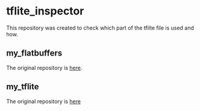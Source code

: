 # tflite_inspector

This repository was created to check which part of the tfilte file is used and how.

## my_flatbuffers

The original repository is [here](https://github.com/google/flatbuffers).

## my_tflite

The original repository is [here](https://github.com/jackwish/tflite)
